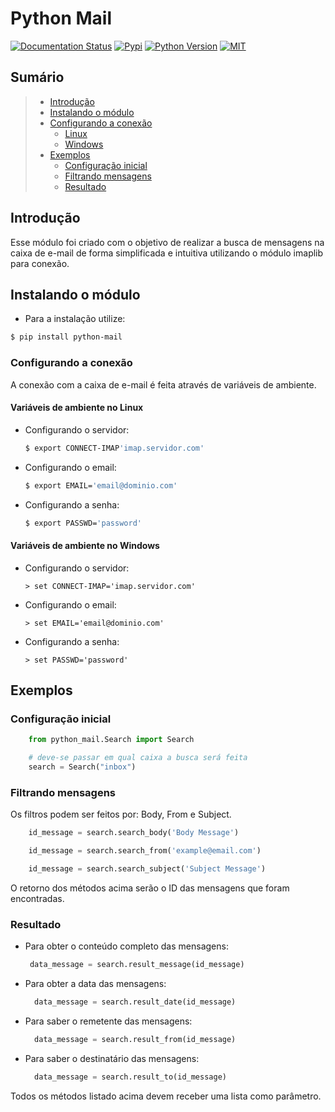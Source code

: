 # Python Mail

[![Documentation Status](https://readthedocs.org/projects/python-mail/badge/?version=latest)](https://python-mail.readthedocs.io/en/latest/?badge=latest)
[![Pypi](https://img.shields.io/pypi/v/python_mail.svg?style=flat-square)](https://pypi.org/project/python_mail)
[![Python Version](https://img.shields.io/pypi/pyversions/python_mail.svg?style=flat-square)](https://pypi.org/project/python_mail)
[![MIT](https://img.shields.io/badge/license-MIT-blue.svg?style=flat-square)](https://en.wikipedia.org/wiki/MIT_License)


## Sumário

> * [Introdução](#introdução)
> * [Instalando o módulo](#instalando-o-módulo)
> * [Configurando a conexão](#configurando-a-conexão)
>   * [Linux](#variáveis-de-ambiente-no-linux)
>   * [Windows](#variáveis-de-ambiente-no-windows)
> * [Exemplos](#exemplos)
>   * [Configuração inicial](#configuração-inicial)
>   * [Filtrando mensagens](#filtrando-mensagens)
>   * [Resultado](#resultado)

## Introdução

Esse módulo foi criado com o objetivo de realizar a busca de mensagens na caixa de e-mail de forma simplificada e intuitiva utilizando o módulo imaplib para conexão. 


## Instalando o módulo
  - Para a instalação utilize:

  ```bash
  $ pip install python-mail 
  ```
  
  
### Configurando a conexão
   A conexão com a caixa de e-mail é feita através de variáveis de ambiente.


  #### Variáveis de ambiente no Linux
   - Configurando o servidor:

      ```bash
      $ export CONNECT-IMAP'imap.servidor.com' 
      ```
  
   - Configurando o email:

      ```bash
      $ export EMAIL='email@dominio.com' 
      ```
  
   - Configurando a senha:

      ```bash
      $ export PASSWD='password' 
      ```
  
  #### Variáveis de ambiente no Windows
   - Configurando o servidor:

      ```batch
      > set CONNECT-IMAP='imap.servidor.com' 
      ```
  
   - Configurando o email:

      ```batch
      > set EMAIL='email@dominio.com' 
      ```
  
   - Configurando a senha:

      ```batch
      > set PASSWD='password' 
      ```


## Exemplos

  ### Configuração inicial

  ``` python
      from python_mail.Search import Search

      # deve-se passar em qual caixa a busca será feita
      search = Search("inbox")

  ```

  ### Filtrando mensagens
  Os filtros podem ser feitos por: Body, From e Subject.

  ``` python
      id_message = search.search_body('Body Message')

      id_message = search.search_from('example@email.com')

      id_message = search.search_subject('Subject Message')

  ```

  O retorno dos métodos acima serão o ID das mensagens que foram encontradas.

  ### Resultado
  
   - Para obter o conteúdo completo das mensagens:
    
      ```python
       data_message = search.result_message(id_message)
      ```
         
   - Para obter a data das mensagens:
    
      ```python
        data_message = search.result_date(id_message)
      ```

   - Para saber o remetente das mensagens:
    
      ```python
        data_message = search.result_from(id_message)
      ```

   - Para saber o destinatário das mensagens:
    
      ```python 
        data_message = search.result_to(id_message)
       ```

  Todos os métodos listado acima devem receber uma lista como parâmetro.


